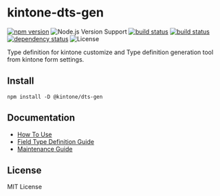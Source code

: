 # kintone-dts-gen

[![npm version][npm-image]][npm-url]
![Node.js Version Support][node-version]
[![build status][circleci-image]][circleci-url]
[![build status][travisci-image]][travisci-url]
[![dependency status][deps-image]][deps-url]
![License][license]

Type definition for kintone customize and
Type definition generation tool from kintone form settings.

## Install

```
npm install -D @kintone/dts-gen
```

## Documentation
- [How To Use](https://kintone.github.io/dts-gen/docs/#/README)
- [Field Type Definition Guide](https://kintone.github.io/dts-gen/docs/#/field-type-definition-guide)
- [Maintenance Guide](https://kintone.github.io/dts-gen/docs/#/maintenance-guide)

## License

MIT License

[npm-image]: https://img.shields.io/npm/v/@kintone/dts-gen.svg
[npm-url]: https://npmjs.org/package/@kintone/dts-gen
[circleci-image]: https://circleci.com/gh/kintone/dts-gen.svg?style=shield
[circleci-url]: https://circleci.com/gh/kintone/dts-gen
[travisci-image]: https://travis-ci.org/kintone/dts-gen.svg?branch=master
[travisci-url]: https://travis-ci.org/kintone/dts-gen
[deps-image]: https://img.shields.io/david/kintone/dts-gen.svg
[deps-url]: https://david-dm.org/kintone/dts-gen
[node-version]: https://img.shields.io/badge/Node.js%20support-v6,v8,v10-brightgreen.svg
[license]: https://img.shields.io/npm/l/@kintone/dts-gen.svg
